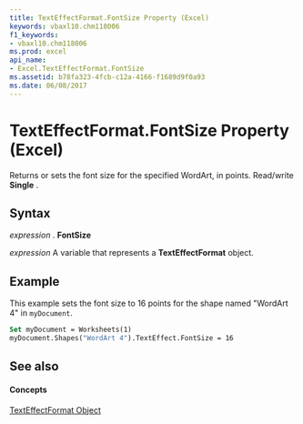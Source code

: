 ```yaml
---
title: TextEffectFormat.FontSize Property (Excel)
keywords: vbaxl10.chm118006
f1_keywords:
- vbaxl10.chm118006
ms.prod: excel
api_name:
- Excel.TextEffectFormat.FontSize
ms.assetid: b78fa323-4fcb-c12a-4166-f1689d9f0a93
ms.date: 06/08/2017
---
```



# TextEffectFormat.FontSize Property (Excel)

Returns or sets the font size for the specified WordArt, in points. Read/write **Single** .


## Syntax

 _expression_ . **FontSize**

 _expression_ A variable that represents a **TextEffectFormat** object.


## Example

This example sets the font size to 16 points for the shape named "WordArt 4" in  `myDocument`.


```vb
Set myDocument = Worksheets(1) 
myDocument.Shapes("WordArt 4").TextEffect.FontSize = 16
```


## See also


#### Concepts


[TextEffectFormat Object](texteffectformat-object-excel.md)

